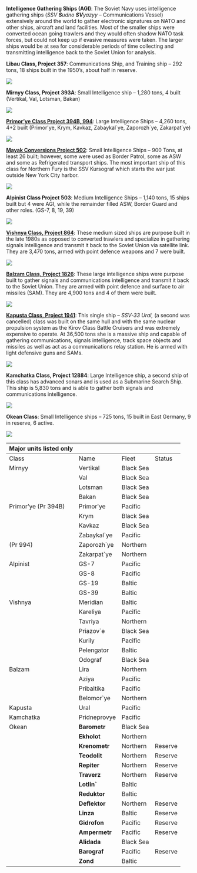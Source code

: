 **Intelligence Gathering Ships (AGI)**: The Soviet Navy uses
intelligence gathering ships (*SSV **S**udno **SV**yazyy –*
Communications Vessel) extensively around the world to gather electronic
signatures on NATO and other ships, aircraft and land facilities. Most
of the smaller ships were converted ocean going trawlers and they would
often shadow NATO task forces, but could not keep up if evasive measures
were taken. The larger ships would be at sea for considerable periods of
time collecting and transmitting intelligence back to the Soviet Union
for analysis.

**Libau Class, Project 357**: Communications Ship, and Training ship –
292 tons, 18 ships built in the 1950’s, about half in reserve.

![](/assets/images/warsaw/su/navy/intelligence/image1.png)

**Mirnyy Class, Project 393A**: Small Intelligence ship – 1,280 tons, 4
built (Vertikal, Val, Lotsman, Bakan)

![](/assets/images/warsaw/su/navy/intelligence/image2.jpg)

[**Primor’ye Class
Project 394B, 994**](https://www.cia.gov/library/readingroom/docs/CIA-RDP85T00840R000100200001-5.pdf):
Large Intelligence Ships – 4,260 tons, 4+2 built (Primor'ye, Krym,
Kavkaz, Zabaykal\`ye, Zaporozh\`ye, Zakarpat\`ye)

![](/assets/images/warsaw/su/navy/intelligence/image3.jpg)

[**Mayak Conversions
Project 502**](http://soviet-trawler.narod.ru/pages/ussr/foto_mayak_rzk.html):
Small Intelligence Ships – 900 Tons, at least 26 built; however, some
were used as Border Patrol, some as ASW and some as Refrigerated
transport ships. The most important ship of this class for Northern Fury
is the SSV Kursograf which starts the war just outside New York City
harbor.

![](/assets/images/warsaw/su/navy/intelligence/image4.jpeg)

**Alpinist Class Project 503**: Medium Intelligence Ships – 1,140 tons,
15 ships built but 4 were AGI, while the remainder filled ASW, Border
Guard and other roles. (GS-7, 8, 19, 39)

![](/assets/images/warsaw/su/navy/intelligence/image5.jpg)

[**Vishnya Class,
Project 864**](https://en.wikipedia.org/wiki/Vishnya-class_intelligence_ship):
These medium sized ships are purpose built in the late 1980s as opposed
to converted trawlers and specialize in gathering signals intelligence
and transmit it back to the Soviet Union via satellite link. They are
3,470 tons, armed with point defence weapons and 7 were built.

![](/assets/images/warsaw/su/navy/intelligence/image6.jpg)

[**Balzam Class,
Project 1826**](https://en.wikipedia.org/wiki/Balzam-class_intelligence_ship):
These large intelligence ships were purpose built to gather signals and
communications intelligence and transmit it back to the Soviet Union.
They are armed with point defence and surface to air missiles (SAM).
They are 4,900 tons and 4 of them were built.

![](/assets/images/warsaw/su/navy/intelligence/image7.jpg)

[**Kapusta Class,
Project 1941**](https://en.wikipedia.org/wiki/Soviet_communications_ship_SSV-33):
This single ship – *SSV-33 Ural,* (a second was cancelled) class was
built on the same hull and with the same nuclear propulsion system as
the Kirov Class Battle Cruisers and was extremely expensive to operate.
At 36,500 tons she is a massive ship and capable of gathering
communications, signals intelligence, track space objects and missiles
as well as act as a communications relay station. He is armed with light
defensive guns and SAMs.

![](/assets/images/warsaw/su/navy/intelligence/image8.jpg)

**Kamchatka Class, Project 12884**: Large Intelligence ship, a second
ship of this class has advanced sonars and is used as a Submarine Search
Ship. This ship is 5,830 tons and is able to gather both signals and
communications intelligence.

![](/assets/images/warsaw/su/navy/intelligence/image9.jpg)

**Okean Class**: Small Intelligence ships – 725 tons, 15 built in East
Germany, 9 in reserve, 6 active.

![](/assets/images/warsaw/su/navy/intelligence/image10.jpg)

| **Major units listed only** |               |           |         |
| --------------------------- | ------------- | --------- | ------- |
| Class                       | Name          | Fleet     | Status  |
| Mirnyy                      | Vertikal      | Black Sea |         |
|                             | Val           | Black Sea |         |
|                             | Lotsman       | Black Sea |         |
|                             | Bakan         | Black Sea |         |
| Primor’ye (Pr 394B)         | Primor'ye     | Pacific   |         |
|                             | Krym          | Black Sea |         |
|                             | Kavkaz        | Black Sea |         |
|                             | Zabaykal\`ye  | Pacific   |         |
| (Pr 994)                    | Zaporozh\`ye  | Northern  |         |
|                             | Zakarpat\`ye  | Northern  |         |
| Alpinist                    | GS-7          | Pacific   |         |
|                             | GS-8          | Pacific   |         |
|                             | GS-19         | Baltic    |         |
|                             | GS-39         | Baltic    |         |
| Vishnya                     | Meridian      | Baltic    |         |
|                             | Kareliya      | Pacific   |         |
|                             | Tavriya       | Northern  |         |
|                             | Priazov\`e    | Black Sea |         |
|                             | Kurily        | Pacific   |         |
|                             | Pelengator    | Baltic    |         |
|                             | Odograf       | Black Sea |         |
| Balzam                      | Lira          | Northern  |         |
|                             | Aziya         | Pacific   |         |
|                             | Pribaltika    | Pacific   |         |
|                             | Belomor\`ye   | Northern  |         |
| Kapusta                     | Ural          | Pacific   |         |
| Kamchatka                   | Pridneprovye  | Pacific   |         |
| Okean                       | **Barometr**  | Black Sea |         |
|                             | **Ekholot**   | Northern  |         |
|                             | **Krenometr** | Northern  | Reserve |
|                             | **Teodolit**  | Northern  | Reserve |
|                             | **Repiter**   | Northern  | Reserve |
|                             | **Traverz**   | Northern  | Reserve |
|                             | **Lotlin\`**  | Baltic    |         |
|                             | **Reduktor**  | Baltic    |         |
|                             | **Deflektor** | Northern  | Reserve |
|                             | **Linza**     | Baltic    | Reserve |
|                             | **Gidrofon**  | Pacific   | Reserve |
|                             | **Ampermetr** | Pacific   | Reserve |
|                             | **Alidada**   | Black Sea |         |
|                             | **Barograf**  | Pacific   | Reserve |
|                             | **Zond**      | Baltic    |         |

